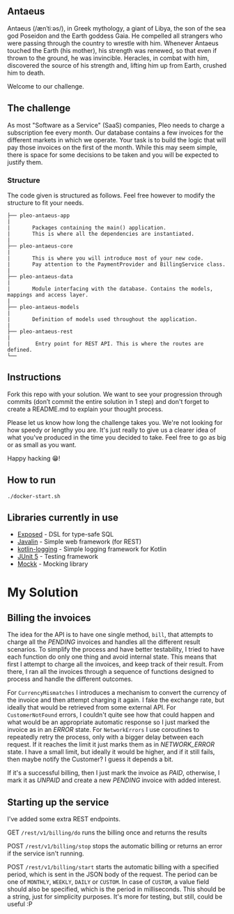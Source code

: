 ## Antaeus

Antaeus (/ænˈtiːəs/), in Greek mythology, a giant of Libya, the son of the sea god Poseidon and the Earth goddess Gaia. He compelled all strangers who were passing through the country to wrestle with him. Whenever Antaeus touched the Earth (his mother), his strength was renewed, so that even if thrown to the ground, he was invincible. Heracles, in combat with him, discovered the source of his strength and, lifting him up from Earth, crushed him to death.

Welcome to our challenge.

## The challenge

As most "Software as a Service" (SaaS) companies, Pleo needs to charge a subscription fee every month. Our database contains a few invoices for the different markets in which we operate. Your task is to build the logic that will pay those invoices on the first of the month. While this may seem simple, there is space for some decisions to be taken and you will be expected to justify them.

### Structure
The code given is structured as follows. Feel free however to modify the structure to fit your needs.
```
├── pleo-antaeus-app
|
|       Packages containing the main() application. 
|       This is where all the dependencies are instantiated.
|
├── pleo-antaeus-core
|
|       This is where you will introduce most of your new code.
|       Pay attention to the PaymentProvider and BillingService class.
|
├── pleo-antaeus-data
|
|       Module interfacing with the database. Contains the models, mappings and access layer.
|
├── pleo-antaeus-models
|
|       Definition of models used throughout the application.
|
├── pleo-antaeus-rest
|
|        Entry point for REST API. This is where the routes are defined.
└──
```

## Instructions
Fork this repo with your solution. We want to see your progression through commits (don’t commit the entire solution in 1 step) and don't forget to create a README.md to explain your thought process.

Please let us know how long the challenge takes you. We're not looking for how speedy or lengthy you are. It's just really to give us a clearer idea of what you've produced in the time you decided to take. Feel free to go as big or as small as you want.

Happy hacking 😁!

## How to run
```
./docker-start.sh
```

## Libraries currently in use
* [Exposed](https://github.com/JetBrains/Exposed) - DSL for type-safe SQL
* [Javalin](https://javalin.io/) - Simple web framework (for REST)
* [kotlin-logging](https://github.com/MicroUtils/kotlin-logging) - Simple logging framework for Kotlin
* [JUnit 5](https://junit.org/junit5/) - Testing framework
* [Mockk](https://mockk.io/) - Mocking library



# My Solution

## Billing the invoices

The idea for the API is to have one single method, `bill`, that attempts to charge all the *PENDING* invoices and handles all the different result scenarios.
To simplify the process and have better testability, I tried to have each function do only one thing and avoid internal state.
This means that first I attempt to charge all the invoices, and keep track of their result. From there, I ran all the invoices through a sequence of functions designed to process and handle the different outcomes.

For `CurrencyMismatches` I introduces a mechanism to convert the currency of the invoice and then attempt charging it again. I fake the exchange rate, but ideally that would be retrieved from some external API.
For `CustomerNotFound` errors, I couldn't quite see how that could happen and what would be an appropriate automatic response so I just marked the invoice as in an *ERROR* state.
For `NetworkErrors` I use coroutines to repeatedly retry the process, only with a bigger delay between each request. If it reaches the limit it just marks them as in *NETWORK_ERROR* state. I have a small limit, but ideally it would be higher, and if it still fails, then maybe notify the Customer? I guess it depends a bit.

If it's a successful billing, then I just mark the invoice as *PAID*, otherwise, I mark it as *UNPAID* and create a new *PENDING* invoice with added interest.

## Starting up the service

I've added some extra REST endpoints.

GET `/rest/v1/billing/do` runs the billing once and returns the results

POST `/rest/v1/billing/stop` stops the automatic billing or returns an error if the service isn't running.

POST `/rest/v1/billing/start` starts the automatic billing with a specified period, which is sent in the JSON body of the request.
The period can be one of `MONTHLY`, `WEEKLY`, `DAILY` or `CUSTOM`. In case of `CUSTOM`, a value field should also be specified, which is the period in milliseconds. This should be a string, just for simplicity purposes. It's more for testing, but still, could be useful :P

